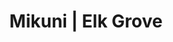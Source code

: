 ---
layout: place
title: "Mikuni | Elk Grove"
permalink: /california/elk-grove/mikuni-elk-grove.html
stateAbbr: CA
stateName: California
cityName: Elk Grove
seo:
  name: "Mikuni | Elk Grove"
  type: Restaurant
  links: null
description: "Mikuni | Elk Grove serves delicious sushi in Elk Grove, California. Try fresh Japanese dishes for a great dining experience. "
place_id: ChIJSz0KZRzHmoAR98MiO8IsxBc
photos:
  - name: >-
      places/ChIJSz0KZRzHmoAR98MiO8IsxBc/photos/AeeoHcIFZ5db5qzrxieO5L5oHjvjaMn_AV2-5exBsU7OF4-sJQxgpka0lluu5tPBrxiPrhT_x_CzE-SvjUkSCCZQfGfI1l4x5sTTYp7O8RiJstvlsrbF-4GAjN5UysBYwof-DUvnKpUrG2zQ-4bnc82gqNug5riaPfOjbf0JYbKuYBGmpF1QYIBo8Ggmn7t3ddtu_3kJ9A9xGQYn-wGmES3w-86TGqkaqF3piSSEp6uMovVAOB-x2cV5r7V3mAa2dL4ZxEkQJp-C0fuV_08bNUjGoMee9xKiGl_ApF32ZcDDdR6FqA
    widthPx: 4800
    heightPx: 3200
    authorAttributions:
      - displayName: Mikuni | Elk Grove
        uri: https://maps.google.com/maps/contrib/114046133986492463921
        photoUri: >-
          https://lh3.googleusercontent.com/a-/ALV-UjXacl2fUdmqby44aG5eBUeIXwBVrRX7SEuWZD8JiHGnFWfAT7g=s100-p-k-no-mo
    flagContentUri: >-
      https://www.google.com/local/imagery/report/?cb_client=maps_api_places.places_api&image_key=!1e10!2sAF1QipPVCHJzu6TKQY7Otu-Dw6DmBV5k0LJuR85Z_UlM&hl=en-US
    googleMapsUri: >-
      https://www.google.com/maps/place//data=!3m4!1e2!3m2!1sAF1QipPVCHJzu6TKQY7Otu-Dw6DmBV5k0LJuR85Z_UlM!2e10!4m2!3m1!1s0x809ac71c650a3d4b:0x17c42cc23b22c3f7
  - name: >-
      places/ChIJSz0KZRzHmoAR98MiO8IsxBc/photos/AeeoHcLGaCFlTtJe7i6YDAzwf6XNWz_SAiDjRSZW9Odcjfm3vdzY94_8aju8M7RyppydcuWUEaKoPLHDXn4IO_1Mvy6wBV2JFZBq-nMzDFWnDOcbYznDLE-Fkid0uxDVDh_Uo5DZS8GYPnUgjqkA1YjJPDwZHbsHlS1Y_NG6MY3XGOP2f3bGI70UuZH4ac6YTTwrKMFJNEzBsGC0_2qydi3W4PBDE7SEKH4fNIBp_B6P8xd9Ra-QpCqOIY9mNdTidUQBbkpbDEBVPMY53kMW6Jl186ELHtyWx2EP5Ebs1sPbUWJpkA
    widthPx: 1024
    heightPx: 683
    authorAttributions:
      - displayName: Mikuni | Elk Grove
        uri: https://maps.google.com/maps/contrib/114046133986492463921
        photoUri: >-
          https://lh3.googleusercontent.com/a-/ALV-UjXacl2fUdmqby44aG5eBUeIXwBVrRX7SEuWZD8JiHGnFWfAT7g=s100-p-k-no-mo
    flagContentUri: >-
      https://www.google.com/local/imagery/report/?cb_client=maps_api_places.places_api&image_key=!1e10!2sAF1QipMHdhUfm4PTXT-Vr5XTFS9k3TEcy_SjG5mAV-qA&hl=en-US
    googleMapsUri: >-
      https://www.google.com/maps/place//data=!3m4!1e2!3m2!1sAF1QipMHdhUfm4PTXT-Vr5XTFS9k3TEcy_SjG5mAV-qA!2e10!4m2!3m1!1s0x809ac71c650a3d4b:0x17c42cc23b22c3f7
  - name: >-
      places/ChIJSz0KZRzHmoAR98MiO8IsxBc/photos/AeeoHcJ41uB0u7hksSWgisftMq1eEd6_zSXkiwSZEqd_zjTMKvc_3HZsmKYzn3lyIebjJCt2CrNwogcKjEZaSy-eH1zr_5qCdI2eF1cKDijrcYczQksdr3BAboCt9Iidn45YGBORtbKkB_KN7gvMUFT9FCKBK6SgOfw9S7duvMWE3er_FlwDTyKaUoo5oFiVXpTJlvcg85xzV2Jh-rgVLLiFwQ0m6U5pAvIfL9g37n-npKRKRjPGRrDGznZt55hFCgmPyXBhBo23YdbxfAW_ziYxkfZkth1Lm5PTtNfyr5S5BUFuyqjz6SIlvkSe3YTaVTytFc1hE51Ham7LBhzOIt0FMuUxElJkZkhLbxWGPep1tQoT0B_ayYz_XgGSRuMdx3GViiVX67G_BcRI1VQoCP9m6B258SiT3MqYCA-a_IY5-qrkv80ZUwHHejdG-6OjCxk8
    widthPx: 4000
    heightPx: 3000
    authorAttributions:
      - displayName: Rachael Lewis
        uri: https://maps.google.com/maps/contrib/105096928956709059849
        photoUri: >-
          https://lh3.googleusercontent.com/a-/ALV-UjXDGsDD_wx18RW8scmNQ2vvzx8sCyhWcwUGvjHriBGQ47eZ7iutNg=s100-p-k-no-mo
    flagContentUri: >-
      https://www.google.com/local/imagery/report/?cb_client=maps_api_places.places_api&image_key=!1e10!2sCIABIhADydERSCsWAWfnMdMAAWQg&hl=en-US
    googleMapsUri: >-
      https://www.google.com/maps/place//data=!3m4!1e2!3m2!1sCIABIhADydERSCsWAWfnMdMAAWQg!2e10!4m2!3m1!1s0x809ac71c650a3d4b:0x17c42cc23b22c3f7
  - name: >-
      places/ChIJSz0KZRzHmoAR98MiO8IsxBc/photos/AeeoHcJBWLiFHaBEAOoc7GXCQ_-L9PXUQq_yjGW5-eJg1yqVVXc9NqwjMXE77dUI8pkGsjqyq2d0c8mxzfvpKb8NhC4juqgVPJoeSohv82abfe1NqL3EcrdSYfZ1235hQX-kbtTXyjh4-W8rxIAeM-9r3o503u6Wqt9WI4oD7TRXuFjJQZkuaegz-WLVmx5rOmFrDStEtYD7oYBxV8JoH73atD0auvq1xcT7ot5qcIQeoYlEDwdnmGP5toZKLWjTz8qj0nRnRVcm5Za8RYC5xcEj8fgVxeA9lyzJxL8cmScvi3b_RIRrzi-jfAPo3AJfJBhFW5UUNuAuFrx15aAzcFNQk2RXVs1YrK7qs5qQCwGGpWwJyOglgjnbTbsC96AjuxmwUn7Sx23QnTIDaGkW-wr1H0cWhpHVcJLgMKSZcfZQHc9qqw
    widthPx: 4032
    heightPx: 3024
    authorAttributions:
      - displayName: Edward Van Deventer
        uri: https://maps.google.com/maps/contrib/110104984882920109409
        photoUri: >-
          https://lh3.googleusercontent.com/a-/ALV-UjXIn07tSBFeDWkVe8aOrMu6NPaLbN_bJTn_bQCfH1fA3HKsuzvlZw=s100-p-k-no-mo
    flagContentUri: >-
      https://www.google.com/local/imagery/report/?cb_client=maps_api_places.places_api&image_key=!1e10!2sCIHM0ogKEICAgIC12pqvBw&hl=en-US
    googleMapsUri: >-
      https://www.google.com/maps/place//data=!3m4!1e2!3m2!1sCIHM0ogKEICAgIC12pqvBw!2e10!4m2!3m1!1s0x809ac71c650a3d4b:0x17c42cc23b22c3f7
  - name: >-
      places/ChIJSz0KZRzHmoAR98MiO8IsxBc/photos/AeeoHcL-EXlhnzb71-nfOv-yDXFzEVQ7EPC8l-s9SaX55M9nPvYjfTG1ynUU8zCRYJhGsMYFmJdYX33h5A6bmqwTW6IpvDnX2YfnjL1K-BLeNdgEOlf-cieQtMeYrABSUPiKmOgcIxxTAtefOBRWD5FLYA6FGf9EBqOvEDQ2xhl6Mq_VHxvRV1XdLSvnNu_W4NiZfIRENfcKpjiABS441RparCnTu9Jhgz4Cm2IEjtUmOEc0aG-8K78ztJxxAYmu8iU--0oM9YS0B9G_fbvjqa3m9trMv8ElLrT5a7gS-Wwb9MQ-1YF7pTz-WNrBV_6eXfhq_gP5GrYysSOnhmMCPNQPL0EWMl_z0WVE7ZWO137gpkRaKOtM2W48lmma2lP-tAtgdAJOdgmA8NWTFr6KrqX_QfYGlFxYJkiiIBGdRrq4anqQopk
    widthPx: 4608
    heightPx: 3456
    authorAttributions:
      - displayName: Ivor Newman
        uri: https://maps.google.com/maps/contrib/102647768470197729275
        photoUri: >-
          https://lh3.googleusercontent.com/a-/ALV-UjUrN1TULfw9zl1Uv1QMm0efRLjyaV6XlfKRdnDpvfpjAZ41RiDT_Q=s100-p-k-no-mo
    flagContentUri: >-
      https://www.google.com/local/imagery/report/?cb_client=maps_api_places.places_api&image_key=!1e10!2sCIHM0ogKEICAgICBnbWEuAE&hl=en-US
    googleMapsUri: >-
      https://www.google.com/maps/place//data=!3m4!1e2!3m2!1sCIHM0ogKEICAgICBnbWEuAE!2e10!4m2!3m1!1s0x809ac71c650a3d4b:0x17c42cc23b22c3f7
  - name: >-
      places/ChIJSz0KZRzHmoAR98MiO8IsxBc/photos/AeeoHcL1BrWj_cRvRQnog3pMArHExxQdf784DMZRA9YUeBwsgHWuQ7Yg-HTKtrze4cAofSqUjsNY9ijTLdc02zyq0ZcrmRny170fZyw-l17K42a1lEgMWr3dXKSlX9ZOWqGT9-_bnooqld0MKNm9T6dKDGIzAtXyafkHaiE-s-oXTkILdT4H6Wq8321NUWZUpI-NcLoEl4ynPHJhxYav4H60bH3MMzVujdsUQ4wrCN3Sr9rGQEi-ivq7XtI8KhvYvR9ePb1uQVtl2i7rCbJweFz7iGmY1rj7dIJdz-Hz_ZOTUoJPn5RAy9YxILc7LBkbZA62Ba73NMwduOM3NQ0LOnW2bTIjYFQAJHCFOnbetjdthJ7qnGp6QGt7bmAu6VqHN0xXXQIQHymX7na_6Ke1hNJb7IwcqbCjo_WgxWBPkfICkmYiWhXx
    widthPx: 2100
    heightPx: 2100
    authorAttributions:
      - displayName: Princess Gemoto
        uri: https://maps.google.com/maps/contrib/111295922205343163272
        photoUri: >-
          https://lh3.googleusercontent.com/a-/ALV-UjWn5IE3zNTXvleGgSv-PJA9491xEzP0mIXP-mYU9emWD73a9PApVQ=s100-p-k-no-mo
    flagContentUri: >-
      https://www.google.com/local/imagery/report/?cb_client=maps_api_places.places_api&image_key=!1e10!2sCIHM0ogKEICAgICDisjMuwE&hl=en-US
    googleMapsUri: >-
      https://www.google.com/maps/place//data=!3m4!1e2!3m2!1sCIHM0ogKEICAgICDisjMuwE!2e10!4m2!3m1!1s0x809ac71c650a3d4b:0x17c42cc23b22c3f7
  - name: >-
      places/ChIJSz0KZRzHmoAR98MiO8IsxBc/photos/AeeoHcIcc_HXANGMGDxDuBN7OY-WTevwi_4-UeKQ0GYE7ZU8A6oWpdjiFYdSENn0QkNHCBOxrTHXcECK0cZcwzFfv4rcJfXH6bsAd1t3vMhQZURIaww6ix0mmajSnZkTMq1qSn8FBXzBFNqSoh1Zo4bpot6_AHcwuvtRi6eTG79_5FrLz1bzKJXWJliS1JoXPBIRgbaYkjN8ZemSibBFBH9eAom2E53wboQMjdiXyWECKoP76utpq1Gb7CVX_hkm0Wa4SemwZx22HOt14B3wm6LQ33rJgm5kZXdYgmH48bfA7sGsMdxzsUudHI8ytJkuVGuImuILEzpoAhys4kPyr_HZeSRcx9BUUHpyiRB59eAzAB4ltSiRVw0G5yclVvUVwlfGZqOQccYhxo6QyjVUu3-3Oghe5DMJ9p3mWp7XhNeuVL2rPWXP
    widthPx: 4032
    heightPx: 3024
    authorAttributions:
      - displayName: Christopher Rauschnot
        uri: https://maps.google.com/maps/contrib/118177166106747864591
        photoUri: >-
          https://lh3.googleusercontent.com/a-/ALV-UjVnoTUo2uN2_2JITPn17kweJBp7mJJi4CCUD6CIyKiyrm3EKCrrEg=s100-p-k-no-mo
    flagContentUri: >-
      https://www.google.com/local/imagery/report/?cb_client=maps_api_places.places_api&image_key=!1e10!2sCIHM0ogKEICAgIDdrcWn5wE&hl=en-US
    googleMapsUri: >-
      https://www.google.com/maps/place//data=!3m4!1e2!3m2!1sCIHM0ogKEICAgIDdrcWn5wE!2e10!4m2!3m1!1s0x809ac71c650a3d4b:0x17c42cc23b22c3f7
  - name: >-
      places/ChIJSz0KZRzHmoAR98MiO8IsxBc/photos/AeeoHcJeaUJJmY9JIjQRjLlO7XuV9GO-k4j3ikGzUyPuojotebWFeZ9IceKgkXOXq6MsdnwbETlI5znKLSwHQW6NBV0H7ZqgtKltkHhirN2mxvAsvJ1jL51Qo2zgkAw55PxwsiErW2OkJojL8SR1F2otoGEB1H45DmK8X5AQ6WpJQjiBgOfAAqiBJBoc48EbZ4A0z0FlkTzXKicq-ziYTjKstfu8sg0z5KdEhtLrkjnJCJ8bVYPbQnIj7fbs0I3QVbqzH27mjJGS-6c0Nl8Oe4BGjLdXq6Aa80NC44P-oGA2IVizPsEU23F_hSInU-CA1mIrSGFj-bRywWHx_IO7cy03AQMKMOw3kavS7VC4vQUMUxXKXbk0ZJNJVcki4cxmxMAj1sfjsFjemkfGNr_LATPsmtgAeY7kfleEYjnD2T9itm8ELA
    widthPx: 4032
    heightPx: 3024
    authorAttributions:
      - displayName: Aaron Mann
        uri: https://maps.google.com/maps/contrib/115768797949159194147
        photoUri: >-
          https://lh3.googleusercontent.com/a-/ALV-UjUGh2VEVpnbej16xzOIyEQ1dUkOBaCLql_jATTTr1kmqPW898yP=s100-p-k-no-mo
    flagContentUri: >-
      https://www.google.com/local/imagery/report/?cb_client=maps_api_places.places_api&image_key=!1e10!2sCIHM0ogKEICAgIDT1_WFRQ&hl=en-US
    googleMapsUri: >-
      https://www.google.com/maps/place//data=!3m4!1e2!3m2!1sCIHM0ogKEICAgIDT1_WFRQ!2e10!4m2!3m1!1s0x809ac71c650a3d4b:0x17c42cc23b22c3f7
  - name: >-
      places/ChIJSz0KZRzHmoAR98MiO8IsxBc/photos/AeeoHcJOf1FMV_0pcTSKqDVQC84ao0hiAB_d2frA7B9iDcFuD_4VBle6_IfyKd4ywatIXmoB3D5LdoJi6GKDOP2hK2CfqlqUeP3nz4J0AKgSHF8CUIB2K5oaQb32CPNHUEX6ZMBR9Ww-kNvT3ZSXkq0E8_OAK39ySIFxmS7_mb6BG1lzaJ-Uz5empZEnVAUbahqA7yL9aZiSE6p5JtjJulLnPGcXpwd3_Afv28yy9cRGfZ5O1dLt5TZ88RkYUZEAQRcwRGlhlXLMxAAIqMVZ1Qph6zJ9V5C8s438BmSyljdVY-v7Ui9jIbmaLbSuh0WDlC47CdPIwH5N-6X0x7Af59QA36jlt3oVuqSTSuwfZ8wGQ3ivDsKuhF5nNLvahXYSDst4L8aKz7niU1qVf3-6y1SJzFSJkeDoBZorxjxm-jBabh5b5A
    widthPx: 3072
    heightPx: 4080
    authorAttributions:
      - displayName: Mark Hyde
        uri: https://maps.google.com/maps/contrib/104572213159188869568
        photoUri: >-
          https://lh3.googleusercontent.com/a-/ALV-UjUf9ZNscqMQMRwIM2kGlPtggyAZ27NUFpsxc5Ov4A6p2FYCIEywSg=s100-p-k-no-mo
    flagContentUri: >-
      https://www.google.com/local/imagery/report/?cb_client=maps_api_places.places_api&image_key=!1e10!2sCIHM0ogKEICAgIDR8OSGew&hl=en-US
    googleMapsUri: >-
      https://www.google.com/maps/place//data=!3m4!1e2!3m2!1sCIHM0ogKEICAgIDR8OSGew!2e10!4m2!3m1!1s0x809ac71c650a3d4b:0x17c42cc23b22c3f7
  - name: >-
      places/ChIJSz0KZRzHmoAR98MiO8IsxBc/photos/AeeoHcLqEQTypP22eKdlsl4U1P3vqODti47RE2F5q68DHRx3ii4cYzDmfQWoVo_0mKvnsBhdEVfJCTRbB-BC9smZBoidtPHkN65ZL9c7MoEIGZBS1YZXhM2w0-ot-qONlEph7-lNiU_Vseogec5_GVogbcYkQP3Dbtb4FEy5_lKmORzN16ebusoRqU8VM8qy3mCnz7qtvIhXe-9g8vtHw7J44rsy2dALaRDCHI34n7CM7kYyPvS5YZg0AK0fdIzIEtMabXUxi_0hHBzPdUVuzBpC3TJ7GGoEB3Nw_vs_VAcYteDSkM3SRdFizY8Onljm1xDalUjgtOc_J-UIlAmvres4AGLduYl8OCSFbvnEqofCtR5jv1s7meHxOhMP7st6TwcXKUEzN7L9gKz20SdJhajge5N0ITWYv13rKm1Z_GOsRRQpEh8
    widthPx: 3000
    heightPx: 3111
    authorAttributions:
      - displayName: Miriam Salvador
        uri: https://maps.google.com/maps/contrib/102981894897076789754
        photoUri: >-
          https://lh3.googleusercontent.com/a-/ALV-UjVPjuNe4azFK9OtOPSTUPLfuHyYYUBvQ9swObCuIXy_ejsM-G5E6A=s100-p-k-no-mo
    flagContentUri: >-
      https://www.google.com/local/imagery/report/?cb_client=maps_api_places.places_api&image_key=!1e10!2sCIHM0ogKEICAgIDH9-zs4gE&hl=en-US
    googleMapsUri: >-
      https://www.google.com/maps/place//data=!3m4!1e2!3m2!1sCIHM0ogKEICAgIDH9-zs4gE!2e10!4m2!3m1!1s0x809ac71c650a3d4b:0x17c42cc23b22c3f7
address: 8525 Bond Rd, Elk Grove, CA 95624, USA
street: 8525 Bond Rd
city: Elk Grove
state: CA
zip: '95624'
country: USA
neighborhood: null
latitude: '38.423903'
longitude: '-121.388784'
accessibility_options:
  wheelchairAccessibleParking: true
  wheelchairAccessibleEntrance: true
  wheelchairAccessibleRestroom: true
  wheelchairAccessibleSeating: true
business_status: OPERATIONAL
name: Mikuni | Elk Grove
google_maps_links:
  directionsUri: >-
    https://www.google.com/maps/dir//''/data=!4m7!4m6!1m1!4e2!1m2!1m1!1s0x809ac71c650a3d4b:0x17c42cc23b22c3f7!3e0
  placeUri: https://maps.google.com/?cid=1712542971035042807
  writeAReviewUri: >-
    https://www.google.com/maps/place//data=!4m3!3m2!1s0x809ac71c650a3d4b:0x17c42cc23b22c3f7!12e1
  reviewsUri: >-
    https://www.google.com/maps/place//data=!4m4!3m3!1s0x809ac71c650a3d4b:0x17c42cc23b22c3f7!9m1!1b1
  photosUri: >-
    https://www.google.com/maps/place//data=!4m3!3m2!1s0x809ac71c650a3d4b:0x17c42cc23b22c3f7!10e5
primary_type: Sushi Restaurant
opening_hours:
  regular: null
  current: null
secondary_opening_hours:
  regular:
    weekdayDescriptions: null
    type: null
  current:
    weekdayDescriptions: null
    type: null
phone: null
price_level: null
price_range: null
rating: null
rating_count: 0
website: null
reviews: null
parking_options: null
payment_options: null
allow_dogs: null
curbside_pickup: null
delivery: null
dine_in: null
good_for_children: null
good_for_groups: null
good_for_sports: null
live_music: null
menu_for_children: null
outdoor_seating: null
reservable: null
restroom: null
serves_beer: null
serves_breakfast: null
serves_brunch: null
serves_cocktails: null
serves_coffee: null
serves_dinner: null
serves_dessert: null
serves_lunch: null
serves_vegetarian_food: null
serves_wine: null
takeout: null
update_category: essentials
summary: null

---